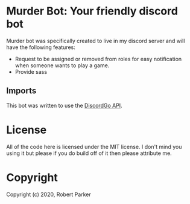 # Murder Bot: Your friendly discord bot
Murder bot was specifically created to live in my discord server and will have the following features:
* Request to be assigned or removed from roles for easy notification when someone wants to play a game.
* Provide sass

## Imports
This bot was written to use the [DiscordGo API](https://github.com/bwmarrin/discordgo).

# License
All of the code here is licensed under the MIT license. I don't mind you using it but please if you do build off of it then please attribute me.

# Copyright
Copyright (c) 2020, Robert Parker
